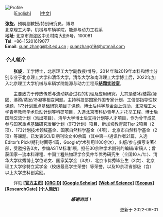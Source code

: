 ![Profile](https://s1.ax1x.com/2022/04/23/LfSBjA.jpg)  
&emsp;&emsp;[[English](https://en.xuanzhang.online)]&emsp;&emsp;[[中文](https://zh.xuanzhang.online)]  

**张旋**，预聘副教授/特别研究员，博导  
北京理工大学，机械与车辆学院，能源与动力工程系   
**地址**: 北京市海淀区中关村南大街5号，100081   
**Tel**: +86-15201619077  
**Email**: [xuan.zhang@bit.edu.cn](mailto:xuan.zhang@bit.edu.cn) ; [xuanzhang19@hotmail.com](mailto:xuanzhang19@hotmail.com)  

### ***个人简介***  
&emsp;&emsp;**张旋**，工学博士，北京理工大学副教授/博导，2014年和2019年本科和博士分别毕业于北京理工大学和清华大学，清华大学和南洋理工大学博士后，2022年加入北京理工大学机械与车辆学院能源与动力工程系[**结霜实验室**](https://www.x-mol.com/groups/FrostLab)。  

&emsp;&emsp;主要致力于传热传质与流动耦合过程的机理及应用研究，尤其是结冰/结霜/凝固、沸腾/蒸发/冷凝等相变问题。主持科技部国家外国专家计划、工信部指导性软课题、173计划重点基础研究项目子课题、博士后科学基金面上资助、北京理工大学青年教师学术启动计划等科研项目，入选北京市科协青年人才托举工程、博士后国际交流计划（派出项目）、清华大学博士后支持计划等人才项目，作为骨干成员参与国家重点基础研究发展计划（973计划）项目、新加坡教育部Tier 2项目（2项）、173计划技术领域基金、国家自然科学基金（4项）、北京市自然科学基金（2项）等课题。已发表SCI/EI期刊论文40余篇（其中第一/通讯作者21篇，入选Editor’s Pick/期刊封面等4篇，Google学术引用1100余次），出版/参与撰写专著4部，受邀报告3次，参编ASTM标准1项，担任30余种学术期刊的编辑/审稿人；曾获国家一流本科课程、中国工程热物理学会吴仲华优秀研究生（全国10人/年）、清华大学优秀博士学位论文、国家奖学金（3次）、北京市优秀毕业生（2次）、北京理工大学徐特立奖学金（校级最高学生荣誉）等荣誉，以及10余项省部级（含）以上大学生科创奖励。

&emsp;&emsp;详见 **[[官方主页](https://me.bit.edu.cn/szdw/jsml/rnydlgcx/zlydwgcyjs/fgjzc10/8a4feae1bc944c2eb6d859ead210573c.htm)]** **[[ORCID](https://orcid.org/0000-0002-4999-7361)]** **[[Google Scholar](https://scholar.google.com/citations?user=ebuOVAIAAAAJ)]** **[[Web of Science](https://publons.com/researcher/AAB-1249-2020)]** **[[Scopus](https://www.scopus.com/authid/detail.uri?authorId=57142969300)]** **[[ResearchGate](https://www.researchgate.net/profile/Xuan-Zhang-25)]** **[[个人简历](https://www.jianguoyun.com/p/DXKBGGsQpsj_Bxj5o9gD)]**  

<p align="center"> <b> <i> 感谢浏览！ </i> </b> </p>  
<p align="right"> 更新于 2022-09-01 </p>  
